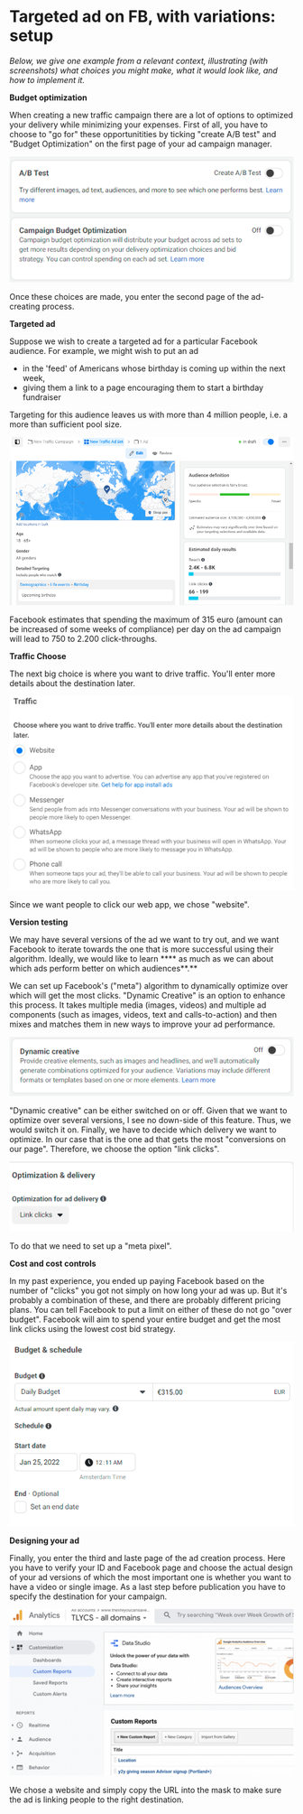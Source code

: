 # Targeted ad on FB, with variations: setup

_Below, we give one example from a relevant context, illustrating (with screenshots) what choices you might make, what it would look like, and how to implement it._

**Budget optimization**

When creating a new traffic campaign there are a lot of options to optimized your delivery while minimizing your expenses. First of all, you have to choose to "go for" these opportunitities by ticking "create A/B test" and "Budget Optimization" on the first page of your ad campaign manager.

![](<../../.gitbook/assets/image (19).png>)

Once these choices are made, you enter the second page of the ad-creating process.

**Targeted ad**

Suppose we wish to create a targeted ad for a particular Facebook audience.  For example, we might wish to put an ad

* in the 'feed' of Americans whose birthday is coming up within the next week,
* giving them a link to a page encouraging them to start a birthday fundraiser

Targeting for this audience leaves us with more than 4 million people, i.e. a more than sufficient pool size.

![](<../../.gitbook/assets/image (16).png>)

Facebook estimates that spending the maximum of 315 euro (amount can be increased of some weeks of compliance) per day on the ad campaign will lead to 750 to 2.200 click-throughs.&#x20;



**Traffic Choose**

The next big choice is where you want to drive traffic. You'll enter more details about the destination later.

![](<../../.gitbook/assets/image (11).png>)



Since we want people to click our web app, we chose "website".

**Version testing**

We may have several versions of the ad we want to try out, and we want Facebook to iterate towards the one that is more successful using their algorithm. Ideally, we would like to learn **** as much as we can about which ads perform better on which audiences**.**&#x20;

We can set up Facebook's ("meta") algorithm to dynamically optimize over which will get the most clicks. "Dynamic Creative" is an option to enhance this process. It takes multiple media (images, videos) and multiple ad components (such as images, videos, text and calls-to-action) and then mixes and matches them in new ways to improve your ad performance.

![](<../../.gitbook/assets/image (15).png>)

"Dynamic creative" can be either switched on or off. Given that we want to optimize over several versions, I see no down-side of this feature. Thus, we would switch it on. Finally, we have to decide which delivery we want to optimize. In our case that is the one ad that gets the most "conversions on our page". Therefore, we choose the option "link clicks".

![](<../../.gitbook/assets/image (3).png>)

&#x20;To do that we need to set up a "meta pixel".

**Cost and cost controls**

In my past experience, you ended up paying Facebook based on the number of "clicks" you got not simply on how long your ad was up. But it's probably a combination of these, and there are probably different pricing plans. You can tell Facebook to put a limit on either of these do not go "over budget". Facebook will aim to spend your entire budget and get the most link clicks using the lowest cost bid strategy.&#x20;

![](<../../.gitbook/assets/image (20).png>)

**Designing your ad**

Finally, you enter the third and laste page of the ad creation process. Here you have to verify your ID and Facebook page and choose the actual design of your ad versions of which the most important one is whether you want to have a video or single image. As a last step before publication you have to specify the destination for your campaign.&#x20;

![](<../../.gitbook/assets/image (12).png>)

We chose a website and simply copy the URL into the mask to make sure the ad is linking people to the right destination.







